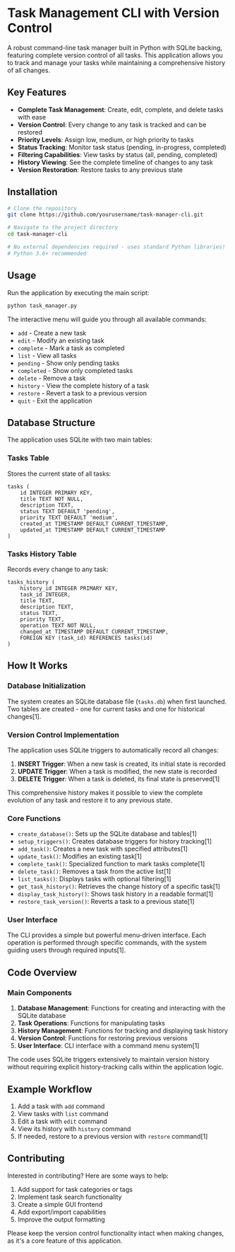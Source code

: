 # Task Management CLI with Version Control

A robust command-line task manager built in Python with SQLite backing, featuring complete version control of all tasks. This application allows you to track and manage your tasks while maintaining a comprehensive history of all changes.

## Key Features

- **Complete Task Management**: Create, edit, complete, and delete tasks with ease
- **Version Control**: Every change to any task is tracked and can be restored
- **Priority Levels**: Assign low, medium, or high priority to tasks
- **Status Tracking**: Monitor task status (pending, in-progress, completed)
- **Filtering Capabilities**: View tasks by status (all, pending, completed)
- **History Viewing**: See the complete timeline of changes to any task
- **Version Restoration**: Restore tasks to any previous state

## Installation

```bash
# Clone the repository
git clone https://github.com/yourusername/task-manager-cli.git

# Navigate to the project directory
cd task-manager-cli

# No external dependencies required - uses standard Python libraries!
# Python 3.6+ recommended
```

## Usage

Run the application by executing the main script:

```bash
python task_manager.py
```

The interactive menu will guide you through all available commands:

- `add` - Create a new task
- `edit` - Modify an existing task
- `complete` - Mark a task as completed
- `list` - View all tasks
- `pending` - Show only pending tasks
- `completed` - Show only completed tasks
- `delete` - Remove a task
- `history` - View the complete history of a task
- `restore` - Revert a task to a previous version
- `quit` - Exit the application

## Database Structure

The application uses SQLite with two main tables:

### Tasks Table
Stores the current state of all tasks:
```
tasks (
    id INTEGER PRIMARY KEY,
    title TEXT NOT NULL,
    description TEXT,
    status TEXT DEFAULT 'pending',
    priority TEXT DEFAULT 'medium',
    created_at TIMESTAMP DEFAULT CURRENT_TIMESTAMP,
    updated_at TIMESTAMP DEFAULT CURRENT_TIMESTAMP
)
```

### Tasks History Table
Records every change to any task:
```
tasks_history (
    history_id INTEGER PRIMARY KEY,
    task_id INTEGER,
    title TEXT,
    description TEXT,
    status TEXT,
    priority TEXT,
    operation TEXT NOT NULL,
    changed_at TIMESTAMP DEFAULT CURRENT_TIMESTAMP,
    FOREIGN KEY (task_id) REFERENCES tasks(id)
)
```

## How It Works

### Database Initialization

The system creates an SQLite database file (`tasks.db`) when first launched. Two tables are created - one for current tasks and one for historical changes[1].

### Version Control Implementation

The application uses SQLite triggers to automatically record all changes:

1. **INSERT Trigger**: When a new task is created, its initial state is recorded
2. **UPDATE Trigger**: When a task is modified, the new state is recorded
3. **DELETE Trigger**: When a task is deleted, its final state is preserved[1]

This comprehensive history makes it possible to view the complete evolution of any task and restore it to any previous state.

### Core Functions

- `create_database()`: Sets up the SQLite database and tables[1]
- `setup_triggers()`: Creates database triggers for history tracking[1]
- `add_task()`: Creates a new task with specified attributes[1]
- `update_task()`: Modifies an existing task[1]
- `complete_task()`: Specialized function to mark tasks complete[1]
- `delete_task()`: Removes a task from the active list[1] 
- `list_tasks()`: Displays tasks with optional filtering[1]
- `get_task_history()`: Retrieves the change history of a specific task[1]
- `display_task_history()`: Shows task history in a readable format[1]
- `restore_task_version()`: Reverts a task to a previous state[1]

### User Interface

The CLI provides a simple but powerful menu-driven interface. Each operation is performed through specific commands, with the system guiding users through required inputs[1].

## Code Overview

### Main Components

1. **Database Management**: Functions for creating and interacting with the SQLite database
2. **Task Operations**: Functions for manipulating tasks
3. **History Management**: Functions for tracking and displaying task history
4. **Version Control**: Functions for restoring previous versions
5. **User Interface**: CLI interface with a command menu system[1]

The code uses SQLite triggers extensively to maintain version history without requiring explicit history-tracking calls within the application logic.

## Example Workflow

1. Add a task with `add` command
2. View tasks with `list` command
3. Edit a task with `edit` command
4. View its history with `history` command
5. If needed, restore to a previous version with `restore` command[1]

## Contributing

Interested in contributing? Here are some ways to help:

1. Add support for task categories or tags
2. Implement task search functionality
3. Create a simple GUI frontend
4. Add export/import capabilities
5. Improve the output formatting

Please keep the version control functionality intact when making changes, as it's a core feature of this application.

